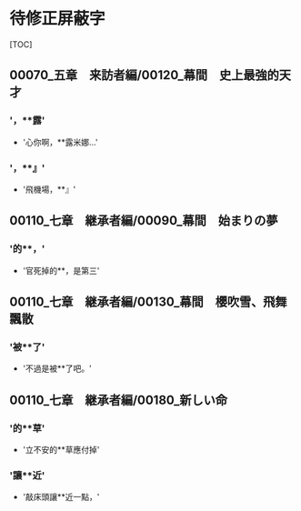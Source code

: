 # 待修正屏蔽字

[TOC]

## 00070_五章　来訪者編/00120_幕間　史上最強的天才

### '，**露'

- '心你啊，**露米娜…'

### '，**』'

- '飛機場，**』'


## 00110_七章　継承者編/00090_幕間　始まりの夢

### '的**，'

- '官死掉的**，是第三'


## 00110_七章　継承者編/00130_幕間　櫻吹雪、飛舞飄散

### '被**了'

- '不過是被**了吧。'


## 00110_七章　継承者編/00180_新しい命

### '的**草'

- '立不安的**草應付掉'

### '讓**近'

- '敲床頭讓**近一點，'
